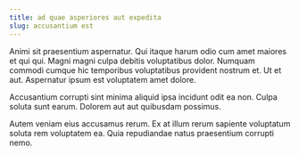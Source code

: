 ```yaml
---
title: ad quae asperiores aut expedita
slug: accusantium est
---
```


Animi sit praesentium aspernatur. Qui itaque harum odio cum amet maiores et qui qui. Magni magni culpa debitis voluptatibus dolor. Numquam commodi cumque hic temporibus voluptatibus provident nostrum et. Ut et aut. Aspernatur ipsum est voluptatem amet dolore.

Accusantium corrupti sint minima aliquid ipsa incidunt odit ea non. Culpa soluta sunt earum. Dolorem aut aut quibusdam possimus.

Autem veniam eius accusamus rerum. Ex at illum rerum sapiente voluptatum soluta rem voluptatem ea. Quia repudiandae natus praesentium corrupti nemo.
